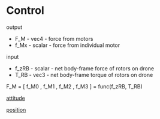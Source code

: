 # Control

output

- F\_M - vec4 - force from motors
- f\_Mx - scalar - force from individual motor

input

- f\_zRB - scalar - net body-frame force of rotors on drone
- T\_RB - vec3 - net body-frame torque of rotors on drone

F\_M = [ f\_M0 , f\_M1 , f\_M2 , f\_M3 ] = func(f\_zRB, T\_RB)

[attitude](attitude/attitude.md)

[position](position/position.md)

